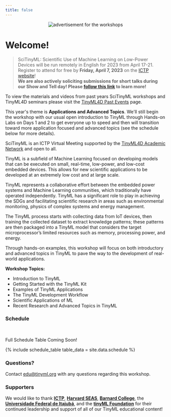 ```yaml
---
title: false
---
```

<figure class="figure">
  <center>
  <img src="{{ site.baseurl }}/assets/cover.png" alt="advertisement for the workshops" class="vid-fluid rounded center">
  </center>
</figure>

# Welcome!

>SciTinyML: Scientific Use of Machine Learning on Low-Power Devices will be run remotely in English for 2023 from April 17-21.<br>Register to attend for free by **Friday, April 7, 2023** on the [ICTP website](https://indico.ictp.it/event/10166)!<br><b>We are also actively soliciting submissions for short talks during our Show and Tell day! Please <a href="https://tinymledu.org/SciTinyML-23/cfp/">follow this link</a> to learn more!</b>

<!-- <br/>Submit your talk abstracts by **Friday, March 31, 2023 (23:59 AoE)** on this **[Google Form](https://docs.google.com/forms/d/e/1FAIpQLSebPUpNPnkG2dOHA1Pc6-jLr_-wM0rLVMQnwN2jfEwVXVawVQ/viewform)**. -->


<div class="message">
  To view the materials and videos from past years SciTinyML workshops and TinyML4D seminars please visit the <a href="https://tinyml.seas.harvard.edu/4D/pastEvents">TinyML4D Past Events</a> page.
</div>

This year's theme is **Applications and Advanced Topics**. We'll still begin the workshop with our usual open introduction to TinyML through Hands-on Labs on Days 1 and 2 to get everyone up to speed and then will transition toward more application focused and advanced topics (see the schedule below for more details).

SciTinyML is an ICTP Virtual Meeting supported by the [TinyML4D Academic Network](https://tinymledu.org/4D/AcademicNetwork) and open to all.

TinyML is a subfield of Machine Learning focused on developing models that can be executed on small, real-time, low-power, and low-cost embedded devices. This allows for new scientific applications to be developed at an extremely low cost and at large scale.

TinyML represents a collaborative effort between the embedded power systems and Machine Learning communities, which traditionally have operated independently. TinyML has a significant role to play in achieving the SDGs and facilitating scientific research in areas such as environmental monitoring, physics of complex systems and energy management.

The TinyML process starts with collecting data from IoT devices, then training the collected dataset to extract knowledge patterns; these patterns are then packaged into a TinyML model that considers the target microprocessor’s limited resources such as memory, processing power, and energy.

Through hands-on examples, this workshop will focus on both introductory and advanced topics in TinyML to pave the way to the development of real-world applications.

**Workshop Topics:**
+ Introduction to TinyML
+ Getting Started with the TinyML Kit
+ Examples of TinyML Applications
+ The TinyML Development Workflow
+ Scientific Applications of ML
+ Recent Research and Advanced Topics in TinyML

### Schedule

<div id = "LOCAL_TIME"></div><br/>

Full Schedule Table Coming Soon!

{% include schedule_table table_data = site.data.schedule %}

<script>
  // top time
  var start = new Date('10/18/2021 1:00:00 PM UTC');
  var end = new Date('10/18/2021 4:00:00 PM UTC');
  var localTime = start.toLocaleTimeString([], {timeStyle: 'short'}) + " to " + end.toLocaleTimeString([], {timeStyle: 'short'});
  var startString = "The workshop will run each day from <b>1:00 PM to 4:00 PM GMT which is "
  var endString = " in your local timezone</b> (according to your computer system time). Times below adjusted to that time zone. Exact timing and topics subject to change."
  document.getElementById('LOCAL_TIME').innerHTML = startString + localTime + endString;
  
  // all times
  var timeElements = document.getElementsByClassName("GMT_TIME");
  for (var i = 0; i < timeElements.length; i++) {
    dateStr = '10/18/2021 ' + timeElements[i].innerHTML + ' UTC'
    var gmt_time = new Date(dateStr);
    timeElements[i].innerHTML = gmt_time.toLocaleTimeString([], {timeStyle: 'short'})
  }
</script>

### Questions?
Contact [edu@tinyml.org](mailto:edu@tinyml.org) with any questions regarding this workshop.

### Supporters
We would like to thank [**ICTP**](https://www.ictp.it/), [**Harvard SEAS**](https://www.seas.harvard.edu/), [**Barnard College**](https://cs.barnard.edu/), the [**Universidade Federal de Itajubá**](https://unifei.edu.br/), and the [**tinyML Foundation**](https://www.tinyml.org/) for their continued leadership and support of all of our TinyML educational content!